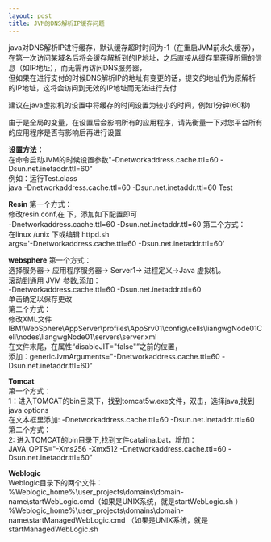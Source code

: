 ```yaml
---
layout: post
title: JVM的DNS解析IP缓存问题
---
```


java对DNS解析IP进行缓存，默认缓存超时时间为-1（在重启JVM前永久缓存），  
在第一次访问某域名后将会缓存解析到的IP地址，之后直接从缓存里获得所需的信息（如IP地址），而无需再访问DNS服务器，  
但如果在进行支付的时候DNS解析IP的地址有变更的话，提交的地址仍为原解析的IP地址，这将会访问到无效的IP地址而无法进行支付  

建议在java虚拟机的设置中将缓存的时间设置为较小的时间，例如1分钟(60秒)  

由于是全局的变量，在设置后会影响所有的应用程序，请先衡量一下对您平台所有的应用程序是否有影响后再进行设置  

<b>设置方法：</b>  
在命令启动JVM的时候设置参数"-Dnetworkaddress.cache.ttl=60 -Dsun.net.inetaddr.ttl=60"  
例如：运行Test.class  
java -Dnetworkaddress.cache.ttl=60 -Dsun.net.inetaddr.ttl=60 Test  

<b>Resin</b>
第一个方式：  
修改resin.conf,在 <server-default>下，添加如下配置即可  
	<jvm-arg>-Dnetworkaddress.cache.ttl=60</jvm-arg>
	<jvm-arg>-Dsun.net.inetaddr.ttl=60</jvm-arg>
第二个方式：  
在linux /unix 下或编辑 httpd.sh  
	args='-Dnetworkaddress.cache.ttl=60 -Dsun.net.inetaddr.ttl=60'  

<b>websphere</b>
第一个方式：  
选择服务器-> 应用程序服务器-> Server1-> 进程定义->Java 虚拟机。  
滚动到通用 JVM 参数,添加：  
	-Dnetworkaddress.cache.ttl=60 -Dsun.net.inetaddr.ttl=60  
单击确定以保存更改  
第二个方式：  
修改XML文件  
	IBM\WebSphere\AppServer\profiles\AppSrv01\config\cells\liangwgNode01Cell\nodes\liangwgNode01\servers\server.xml  
在文件末尾，在属性“disableJIT="false"”之前的位置，  
添加：genericJvmArguments="-Dnetworkaddress.cache.ttl=60 -Dsun.net.inetaddr.ttl=60"  

<b>Tomcat</b>  
第一个方式：  
1：进入TOMCAT的bin目录下，找到tomcat5w.exe文件，双击，选择java,找到java options  
在文本框里添加: 
	-Dnetworkaddress.cache.ttl=60 -Dsun.net.inetaddr.ttl=60  
第二个方式：  
2: 进入TOMCAT的bin目录下,找到文件catalina.bat，增加：  
	JAVA_OPTS="-Xms256 -Xmx512 -Dnetworkaddress.cache.ttl=60 -Dsun.net.inetaddr.ttl=60"  

<b>Weblogic</b>  
Weblogic目录下的两个文件：  
	%Weblogic_home%\user_projects\domains\domain-name\startWebLogic.cmd（如果是UNIX系统，就是startWebLogic.sh ）  
	%Weblogic_home%\user_projects\domains\domain-name\startManagedWebLogic.cmd 
	（如果是UNIX系统，就是startManagedWebLogic.sh
